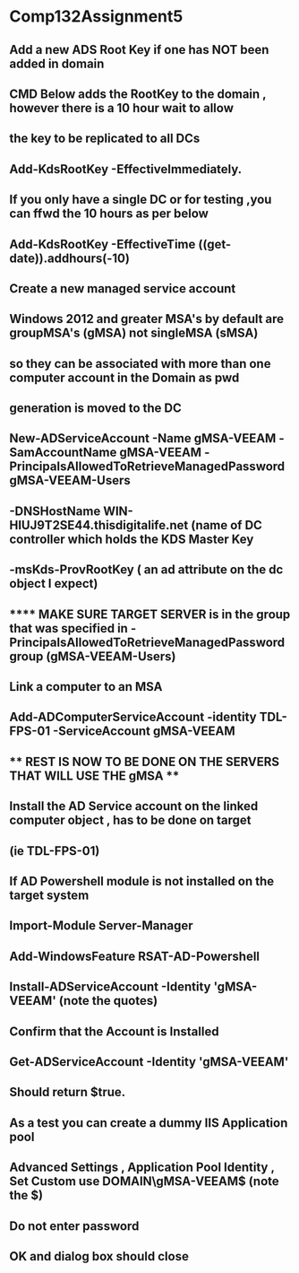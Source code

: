 # Comp132Assignment5

## Add a new ADS Root Key if one has NOT been added in domain 
## 
## CMD Below adds the RootKey to the domain , however there is a 10 hour wait to allow 
## the key to be replicated to all DCs 
##
## Add-KdsRootKey -EffectiveImmediately. 
##
## If you only have a single DC or for testing ,you can ffwd the 10 hours as per below
##
## Add-KdsRootKey -EffectiveTime ((get-date)).addhours(-10) 
##
## Create a new managed service account 
## Windows 2012 and greater MSA's by default are groupMSA's (gMSA) not singleMSA (sMSA)
## so they can be associated with more than one computer account in the Domain as pwd
## generation is moved to the DC 
## 
## New-ADServiceAccount -Name gMSA-VEEAM -SamAccountName gMSA-VEEAM -PrincipalsAllowedToRetrieveManagedPassword gMSA-VEEAM-Users 
## -DNSHostName WIN-HIUJ9T2SE44.thisdigitalife.net (name of DC controller which holds the KDS Master Key 
## -msKds-ProvRootKey ( an ad attribute on the dc object I expect) 
##
## 
## **** MAKE SURE TARGET SERVER is in the group that was specified in -PrincipalsAllowedToRetrieveManagedPassword group (gMSA-VEEAM-Users)
##
## Link a computer to an MSA
## 
## Add-ADComputerServiceAccount -identity TDL-FPS-01 -ServiceAccount gMSA-VEEAM
##
## ** REST IS NOW TO BE DONE ON THE SERVERS THAT WILL USE THE gMSA **
## 
## Install the AD Service account on the linked computer object , has to be done on target 
## (ie TDL-FPS-01) 
## 
## If AD Powershell module is not installed on the target system 
## 
## Import-Module Server-Manager 
## Add-WindowsFeature RSAT-AD-Powershell 
## 
## Install-ADServiceAccount -Identity 'gMSA-VEEAM' (note the quotes) 
##
## Confirm that the Account is Installed 
## 
## Get-ADServiceAccount -Identity 'gMSA-VEEAM' 
## Should return $true. 
## 
## As a test you can create a dummy IIS Application pool 
## Advanced Settings , Application Pool Identity , Set Custom use DOMAIN\gMSA-VEEAM$ (note the $) 
## Do not enter password 
## OK and dialog box should close 


